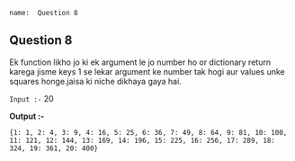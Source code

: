 ```ngMeta
name:  Question 8

```

## Question 8

Ek function likho jo ki ek 
argument le jo number ho or dictionary return karega jisme keys 1 se lekar argument ke number tak hogi aur values unke squares honge.jaisa ki niche dikhaya gaya hai.


`Input :-`
20

**Output :-**


````
{1: 1, 2: 4, 3: 9, 4: 16, 5: 25, 6: 36, 7: 49, 8: 64, 9: 81, 10: 100, 11: 121, 12: 144, 13: 169, 14: 196, 15: 225, 16: 256, 17: 289, 18: 324, 19: 361, 20: 400}
 ````



